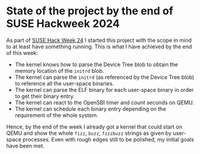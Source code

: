 # State of the project by the end of SUSE Hackweek 2024

As part of [SUSE Hack Week
24](https://hackweek.opensuse.org/24/projects/fizzbuzz-os) I started this
project with the scope in mind to at least have something running. This is what
I have achieved by the end of this week:

- The kernel knows how to parse the Device Tree blob to obtain the memory
  location of the `initrd` blob.
- The kernel can parse the `initrd` (as referenced by the Device Tree blob) to
  reference all the user-space binaries.
- The kernel can parse the ELF binary for each user-space binary in order to get
  their binary entry.
- The kernel can react to the OpenSBI timer and count seconds on QEMU.
- The kernel can schedule each binary entry depending on the requirement of the
  whole system.

Hence, by the end of the week I already got a kernel that could start on QEMU
and show the whole `fizz`, `buzz`, `fizzbuzz` strings as given by user-space
processes. Even with rough edges still to be polished, my initial goals have
been met.

